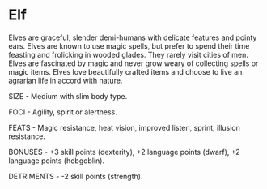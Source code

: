 # Elf

Elves are graceful, slender demi-humans with delicate features and pointy ears. Elves are known to use magic spells, but prefer to spend their time feasting and frolicking in wooded glades. They rarely visit cities of men. Elves are fascinated by magic and never grow weary of collecting spells or magic items. Elves love beautifully crafted items and choose to live an agrarian life in accord with nature.

SIZE - Medium with slim body type.

FOCI - Agility, spirit or alertness.

FEATS - Magic resistance, heat vision, improved listen, sprint, illusion resistance.

BONUSES - +3 skill points (dexterity), +2 language points (dwarf), +2 language points (hobgoblin).

DETRIMENTS - -2 skill points (strength).
